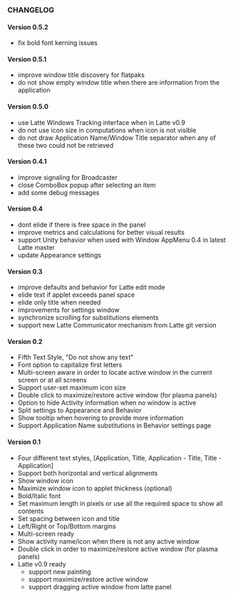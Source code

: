### CHANGELOG

#### Version 0.5.2

* fix bold font kerning issues

#### Version 0.5.1

* improve window title discovery for flatpaks 
* do not show empty window title when there are information from the application

#### Version 0.5.0

* use Latte Windows Tracking interface when in Latte v0.9
* do not use icon size in computations when icon is not visible
* do not draw Application Name/Window Title separator when any of these two could not be retrieved

#### Version 0.4.1

* improve signaling for Broadcaster
* close ComboBox popup after selecting an item
* add some debug messages

#### Version 0.4

* dont elide if there is free space in the panel
* improve metrics and calculations for better visual results
* support Unity behavior when used with Window AppMenu 0.4 in latest Latte master
* update Appearance settings

#### Version 0.3

* improve defaults and behavior for Latte edit mode
* elide text if applet exceeds panel space
* elide only title when needed
* improvements for settings window
* synchronize scrolling for substitutions elements
* support new Latte Communicator mechanism from Latte git version

#### Version 0.2

* Fifth Text Style, "Do not show any text"
* Font option to capitalize first letters
* Multi-screen aware in order to locate active window in the current screen or at all screens
* Support user-set maximum icon size
* Double click to maximize/restore active window (for plasma panels)
* Option to hide Activity information when no window is active
* Split settings to Appearance and Behavior
* Show tooltip when hovering to provide more information
* Support Application Name substitutions in Behavior settings page

#### Version 0.1

* Four different text styles, [Application, Title, Application - Title, Title - Application]
* Support both horizontal and vertical alignments
* Show window icon
* Maximize window icon to applet thickness (optional)
* Bold/Italic font
* Set maximum length in pixels or use all the required space to show all contents
* Set spacing between icon and title
* Left/Right or Top/Bottom margins
* Multi-screen ready
* Show activity name/icon when there is not any active window
* Double click in order to maximize/restore active window (for plasma panels)
* Latte v0.9 ready
  * support new painting
  * support maximize/restore active window
  * support dragging active window from latte panel

